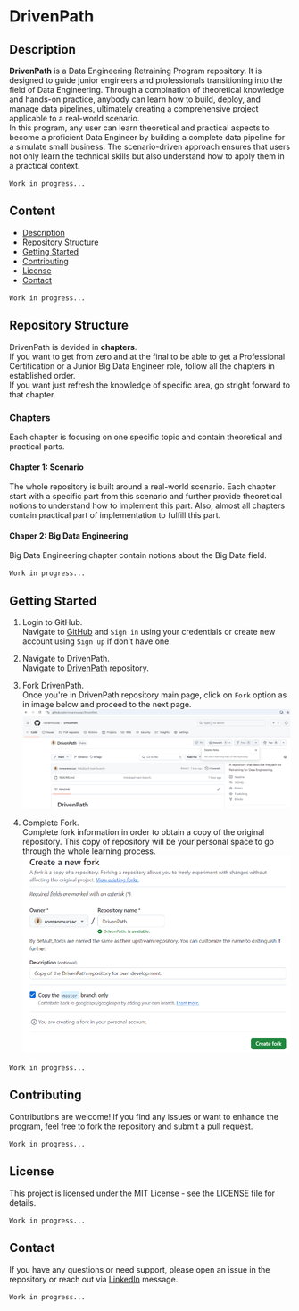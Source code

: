 # DrivenPath

## Description
**DrivenPath** is a Data Engineering Retraining Program repository. It is designed to guide junior engineers and professionals transitioning into the field of Data Engineering. Through a combination of theoretical knowledge and hands-on practice, anybody can learn how to build, deploy, and manage data pipelines, ultimately creating a comprehensive project applicable to a real-world scenario.\
In this program, any user can learn theoretical and practical aspects to become a proficient Data Engineer by building a complete data pipeline for a simulate small business. The scenario-driven approach ensures that users not only learn the technical skills but also understand how to apply them in a practical context.

`Work in progress...`

## Content
- [Description](#description)
- [Repository Structure](#repository-structure)
- [Getting Started](#getting-started)
- [Contributing](#contributing)
- [License](#license)
- [Contact](#contact)

`Work in progress...`

## Repository Structure
DrivenPath is devided in **chapters**.\
If you want to get from zero and at the final to be able to get a Professional Certification or a Junior Big Data Engineer role, follow all the chapters in established order.\
If you want just refresh the knowledge of specific area, go stright forward to that chapter.

### Chapters
Each chapter is focusing on one specific topic and contain theoretical and practical parts.

#### Chapter 1: Scenario
The whole repository is built around a real-world scenario. Each chapter start with a specific part from this scenario and further provide theoretical notions to understand how to implement this part. Also, almost all chapters contain practical part of implementation to fulfill this part.  

#### Chaper 2: Big Data Engineering
Big Data Engineering chapter contain notions about the Big Data field.


`Work in progress...`

## Getting Started
1. Login to GitHub.\
Navigate to [GitHub](https://github.com/) and `Sign in` using your credentials or create new account using `Sign up` if don't have one.

2. Navigate to DrivenPath.\
Navigate to [DrivenPath](https://github.com/romanmurzac/DrivenPath) repository.

3. Fork DrivenPath.\
Once you're in DrivenPath repository main page, click on `Fork` option as in image below and proceed to the next page.
![Fork DrivenPath.](media/image_0.1.PNG "Fork DrivenPath")

4. Complete Fork.\
Complete fork information in order to obtain a copy of the original repository. This copy of repository will be your personal space to go through the whole learning process.
![Complete Fork process.](media/image_0.2.PNG "Complete Fork process")

`Work in progress...`

## Contributing
Contributions are welcome! If you find any issues or want to enhance the program, feel free to fork the repository and submit a pull request.

`Work in progress...`

## License
This project is licensed under the MIT License - see the LICENSE file for details.

`Work in progress...`

## Contact
If you have any questions or need support, please open an issue in the repository or reach out via [LinkedIn](https://www.linkedin.com/in/roman-murzac/) message.

`Work in progress...`
